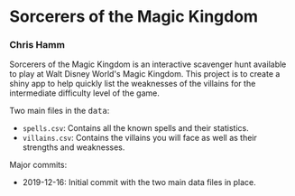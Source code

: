 # Sorcerers of the Magic Kingdom

### Chris Hamm

Sorcerers of the Magic Kingdom is an interactive scavenger hunt available to play at Walt Disney World's Magic Kingdom. This project is to create a shiny app to help quickly list the weaknesses of the villains for the intermediate difficulty level of the game.

Two main files in the <kbd>data</kbd>:

- `spells.csv`: Contains all the known spells and their statistics.
- `villains.csv`: Contains the villains you will face as well as their strengths and weaknesses.


Major commits:

- 2019-12-16: Initial commit with the two main data files in place.
